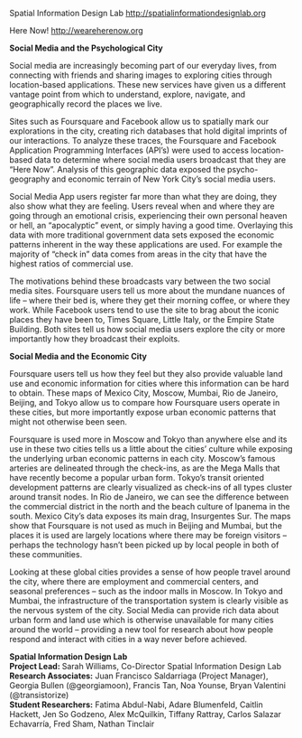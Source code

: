 Spatial Information Design Lab
http://spatialinformationdesignlab.org

Here Now!
http://weareherenow.org


<strong>Social Media and the Psychological City</strong>

Social media are increasingly becoming part of our everyday lives, from connecting with friends and sharing images to exploring cities through location-based applications. These new services have given us a different vantage point from which to understand, explore, navigate, and geographically record the places we live.

Sites such as Foursquare and Facebook allow us to spatially mark our explorations in the city, creating rich databases that hold digital imprints of our interactions. To analyze these traces, the Foursquare and Facebook Application Programming Interfaces (API’s) were used to access location-based data to determine where social media users broadcast that they are “Here Now”. Analysis of this geographic data exposed the psycho-geography and economic terrain of New York City’s social media users.

Social Media App users register far more than what they are doing, they also show what they are feeling. Users reveal when and where they are going through an emotional crisis, experiencing their own personal heaven or hell, an “apocalyptic” event, or simply having a good time. Overlaying this data with more traditional government data sets exposed the economic patterns inherent in the way these applications are used. For example the majority of “check in” data comes from areas in the city that have the highest ratios of commercial use.

The motivations behind these broadcasts vary between the two social media sites. Foursquare users tell us more about the mundane nuances of life – where their bed is, where they get their morning coffee, or where they work. While Facebook users tend to use the site to brag about the iconic places they have been to, Times Square, Little Italy, or the Empire State Building. Both sites tell us how social media users explore the city or more importantly how they broadcast their exploits.


<strong>Social Media and the Economic City</strong>

Foursquare users tell us how they feel but they also provide valuable land use and economic information for cities where this information can be hard to obtain. These maps of Mexico City, Moscow, Mumbai, Rio de Janeiro, Beijing, and Tokyo allow us to compare how Foursquare users operate in these cities, but more importantly expose urban economic patterns that might not otherwise been seen. 

Foursquare is used more in Moscow and Tokyo than anywhere else and its use in these two cities tells us a little about the cities’ culture while exposing the underlying urban economic patterns in each city. Moscow’s famous arteries are delineated through the check-ins, as are the Mega Malls that have recently become a popular urban form. Tokyo’s transit oriented development patterns are clearly visualized as check-ins of all types cluster around transit nodes. In Rio de Janeiro, we can see the difference between the commercial district in the north and the beach culture of Ipanema in the south. Mexico City’s data exposes its main drag, Insurgentes Sur. The maps show that Foursquare is not used as much in Beijing and Mumbai, but the places it is used are largely locations where there may be foreign visitors – perhaps the technology hasn’t been picked up by local people in both of these communities.

Looking at these global cities provides a sense of how people travel around the city, where there are employment and commercial centers, and seasonal preferences – such as the indoor malls in Moscow. In Tokyo and Mumbai, the infrastructure of the transportation system is clearly visible as the nervous system of the city. Social Media can provide rich data about urban form and land use which is otherwise unavailable for many cities around the world – providing a new tool for research about how people respond and interact with cities in a way never before achieved.


<strong>Spatial Information Design Lab</strong><br>
<strong>Project Lead: </strong>Sarah Williams, Co-Director Spatial Information Design Lab<br>
<strong>Research Associates:</strong> Juan Francisco Saldarriaga (Project Manager), Georgia Bullen (@georgiamoon), Francis Tan, Noa Younse, Bryan Valentini (@transistorize)<br>
<strong>Student Researchers:</strong> Fatima Abdul-Nabi, Adare Blumenfeld, Caitlin Hackett, Jen So Godzeno, Alex McQuilkin, Tiffany Rattray, Carlos Salazar Echavarría, Fred Sham, Nathan Tinclair
